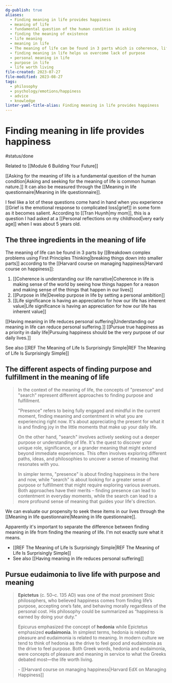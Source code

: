 ```yaml
---
dg-publish: true
aliases:
  - Finding meaning in life provides happiness
  - meaning of life
  - fundamental question of the human condition is asking
  - finding the meaning of existence
  - life meaning
  - meaning in life
  - The meaning of life can be found in 3 parts which is coherence, life purpose and life significance.
  - finding meaning in life helps us overcome lack of purpose
  - personal meaning in life
  - purpose in life
  - life worth living
file-created: 2023-07-27
file-modified: 2023-08-27
tags:
  - philosophy
  - psychology/emotions/happiness
  - advice
  - knowledge
linter-yaml-title-alias: Finding meaning in life provides happiness
---
```


# Finding meaning in life provides happiness

#status/done

Related to [[Module 6 Building Your Future]]

[[Asking for the meaning of life is a fundamental question of the human condition|Asking and seeking for the meaning of life is common human nature.]] It can also be measured through the [[Meaning in life questionnaire|Meaning in life questionnaire]].

I feel like a lot of these questions come hand in hand when you experience [[Grief is the emotional response to complicated loss|grief]] in some form as it becomes salient. According to [[Tran Huynh|my mom]], this is a question I had asked at a [[Personal reflections on my childhood|very early age]] when I was about 5 years old.

## The three ingredients in the meaning of life

The meaning of life can be found in 3 parts by [[Breakdown complex problems using First Principles Thinking|breaking things down into smaller parts]] according to the [[Harvard course on managing happiness|Harvard course on happiness]]:
1. [[Coherence is understanding our life narrative|Coherence in life is making sense of the world by seeing how things happen for a reason and making sense of the things that happen in our lives]]
2. [[Purpose in life|Develop purpose in life by setting a personal ambition]]
3. [[Life significance is having an appreciation for how our life has inherent value|Life significance is having an appreciation for how our life has inherent value]]

[[Having meaning in life reduces personal suffering|Understanding our meaning in life can reduce personal suffering.]] [[Pursue true happiness as a priority in daily life|Pursuing happiness should be the very purpose of our daily lives.]]

See also [[REF The Meaning of Life Is Surprisingly Simple|REF The Meaning of Life Is Surprisingly Simple]]

## The different aspects of finding purpose and fulfillment in the meaning of life

> In the context of the meaning of life, the concepts of "presence" and "search" represent different approaches to finding purpose and fulfillment.
>
> "Presence" refers to being fully engaged and mindful in the current moment, finding meaning and contentment in what you are experiencing right now. It's about appreciating the present for what it is and finding joy in the little moments that make up your daily life.
>
> On the other hand, "search" involves actively seeking out a deeper purpose or understanding of life. It's the quest to discover your unique role, significance, or a grander meaning that might extend beyond immediate experiences. This often involves exploring different paths, ideas, and philosophies to uncover a sense of meaning that resonates with you.
>
> In simpler terms, "presence" is about finding happiness in the here and now, while "search" is about looking for a greater sense of purpose or fulfillment that might require exploring various avenues. Both approaches have their merits – finding presence can lead to contentment in everyday moments, while the search can lead to a more profound sense of meaning that guides your life's direction.

We can evaluate our propensity to seek these items in our lives through the [[Meaning in life questionnaire|Meaning in life questionnaire]].

Apparently it's important to separate the difference between finding meaning in life from finding the meaning of life. I'm not exactly sure what it means.

- [[REF The Meaning of Life Is Surprisingly Simple|REF The Meaning of Life Is Surprisingly Simple]]
- See also [[Having meaning in life reduces personal suffering]]

## Pursue eudaimonia to live life with purpose and meaning

> **Epictetus** (c. 50–c. 135 AD) was one of the most prominent Stoic philosophers, who believed happiness comes from finding life’s purpose, accepting one’s fate, and behaving morally regardless of the personal cost. His philosophy could be summarized as “happiness is earned by doing your duty.”
>
> Epicurus emphasized the concept of **hedonia** while Epictetus emphasized **eudaimonia**. In simplest terms, hedonia is related to pleasure and eudaimonia is related to meaning. In modern culture we tend to think of hedonia as the drive to feel good and eudaimonia as the drive to feel purpose. Both Greek words, hedonia and eudaimonia, were concepts of pleasure and meaning in service to what the Greeks debated most—the life worth living.
>
> \- [[Harvard course on managing happiness|Harvard EdX on Managing Happiness]]
